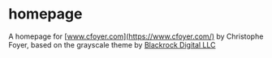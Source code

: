 # homepage
A homepage for [www.cfoyer.com](https://www.cfoyer.com/) by Christophe Foyer, based on the grayscale theme by [Blackrock Digital LLC](https://github.com/BlackrockDigital/startbootstrap-grayscale)
